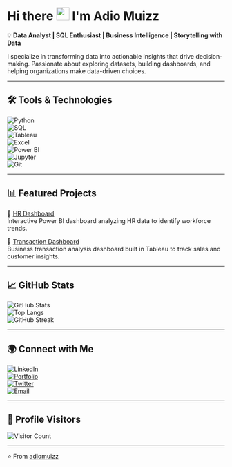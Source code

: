 # Hi there <img src="https://raw.githubusercontent.com/adiomuizz/adiomuizz/main/wave.gif" width="30px"> I'm Adio Muizz  

💡 **Data Analyst | SQL Enthusiast | Business Intelligence | Storytelling with Data**  

I specialize in transforming data into actionable insights that drive decision-making. Passionate about exploring datasets, building dashboards, and helping organizations make data-driven choices.  

---

## 🛠️ Tools & Technologies  

![Python](https://img.shields.io/badge/Python-3776AB?style=for-the-badge&logo=python&logoColor=white)  
![SQL](https://img.shields.io/badge/SQL-003B57?style=for-the-badge&logo=postgresql&logoColor=white)  
![Tableau](https://img.shields.io/badge/Tableau-E97627?style=for-the-badge&logo=tableau&logoColor=white)  
![Excel](https://img.shields.io/badge/Excel-217346?style=for-the-badge&logo=microsoft-excel&logoColor=white)  
![Power BI](https://img.shields.io/badge/Power%20BI-F2C811?style=for-the-badge&logo=powerbi&logoColor=black)  
![Jupyter](https://img.shields.io/badge/Jupyter-F37626?style=for-the-badge&logo=jupyter&logoColor=white)  
![Git](https://img.shields.io/badge/Git-F05032?style=for-the-badge&logo=git&logoColor=white)  

---

## 📊 Featured Projects  

🔗 [HR Dashboard](https://github.com/adiomuizz/HR-Dashboard)  
Interactive Power BI dashboard analyzing HR data to identify workforce trends.  

🔗 [Transaction Dashboard](https://github.com/adiomuizz/Transcation-Dashboard)  
Business transaction analysis dashboard built in Tableau to track sales and customer insights.  

---

## 📈 GitHub Stats  

![GitHub Stats](https://github-readme-stats.vercel.app/api?username=adiomuizz&show_icons=true&theme=tokyonight)  
![Top Langs](https://github-readme-stats.vercel.app/api/top-langs/?username=adiomuizz&layout=compact&theme=tokyonight)  
![GitHub Streak](https://streak-stats.demolab.com?user=adiomuizz&theme=tokyonight&hide_border=true)  

---

## 🌍 Connect with Me  

[![LinkedIn](https://img.shields.io/badge/LinkedIn-0077B5?style=for-the-badge&logo=linkedin&logoColor=white)](https://www.linkedin.com/in/adio-muizz-adeniyi)  
[![Portfolio](https://img.shields.io/badge/Portfolio-000000?style=for-the-badge&logo=vercel&logoColor=white)](https://muizzportfolio.vercel.app/)  
[![Twitter](https://img.shields.io/badge/Twitter-1DA1F2?style=for-the-badge&logo=twitter&logoColor=white)](https://x.com/TherealADten)  
[![Email](https://img.shields.io/badge/Email-D14836?style=for-the-badge&logo=gmail&logoColor=white)](mailto:Muizzadio@gmail.com)  

---

## 👀 Profile Visitors  

![Visitor Count](https://komarev.com/ghpvc/?username=adiomuizz&style=for-the-badge&color=blue)  

---

⭐️ From [adiomuizz](https://github.com/adiomuizz)
